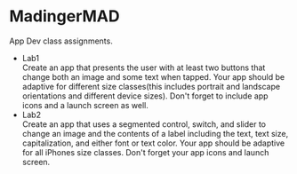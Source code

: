 # MadingerMAD
App Dev class assignments.
- Lab1
<br> Create an app that presents the user with at least two buttons that change both an image and some text when tapped. Your app should be adaptive for different size classes(this includes portrait and landscape orientations and different device sizes). Don't forget to include app icons and a launch screen as well.
- Lab2
<br> Create an app that uses a segmented control, switch, and slider to change an image and the contents of a label including the text, text size, capitalization, and either font or text color. Your app should be adaptive for all iPhones size classes. Don't forget your app icons and launch screen.
